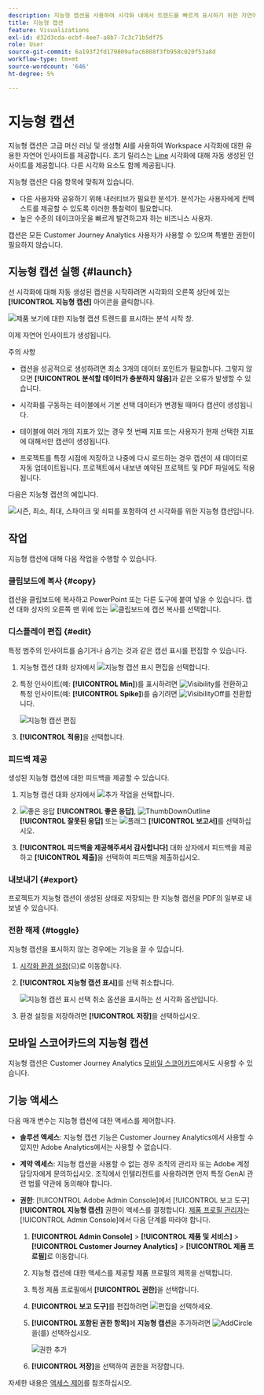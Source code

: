 ```yaml
---
description: 지능형 캡션을 사용하여 시각화 내에서 트렌드를 빠르게 표시하기 위한 자연어 통찰력을 생성합니다.
title: 지능형 캡션
feature: Visualizations
exl-id: d32d3cda-ecbf-4ee7-a8b7-7c3c71b5df75
role: User
source-git-commit: 6a193f2fd179809afac6808f3fb958c020f53a8d
workflow-type: tm+mt
source-wordcount: '646'
ht-degree: 5%

---
```


# 지능형 캡션

지능형 캡션은 고급 머신 러닝 및 생성형 AI를 사용하여 Workspace 시각화에 대한 유용한 자연어 인사이트를 제공합니다. 초기 릴리스는 [Line](line.md) 시각화에 대해 자동 생성된 인사이트를 제공합니다. 다른 시각화 요소도 함께 제공됩니다.

지능형 캡션은 다음 항목에 맞춰져 있습니다.

* 다른 사용자와 공유하기 위해 내러티브가 필요한 분석가. 분석가는 사용자에게 컨텍스트를 제공할 수 있도록 이러한 통찰력이 필요합니다.
* 높은 수준의 테이크아웃을 빠르게 발견하고자 하는 비즈니스 사용자.

캡션은 모든 Customer Journey Analytics 사용자가 사용할 수 있으며 특별한 권한이 필요하지 않습니다.

## 지능형 캡션 실행 {#launch}

선 시각화에 대해 자동 생성된 캡션을 시작하려면 시각화의 오른쪽 상단에 있는 **[!UICONTROL 지능형 캡션]** 아이콘을 클릭합니다.

![제품 보기에 대한 지능형 캡션 트렌드를 표시하는 분석 시작 창. ](assets/intell-caps-1.png)

이제 자연어 인사이트가 생성됩니다.

주의 사항

* 캡션을 성공적으로 생성하려면 최소 3개의 데이터 포인트가 필요합니다. 그렇지 않으면 **[!UICONTROL 분석할 데이터가 충분하지 않음]**&#x200B;과 같은 오류가 발생할 수 있습니다.

* 시각화를 구동하는 테이블에서 기본 선택 데이터가 변경될 때마다 캡션이 생성됩니다.

* 테이블에 여러 개의 지표가 있는 경우 첫 번째 지표 또는 사용자가 현재 선택한 지표에 대해서만 캡션이 생성됩니다.

* 프로젝트를 특정 시점에 저장하고 나중에 다시 로드하는 경우 캡션이 새 데이터로 자동 업데이트됩니다. 프로젝트에서 내보낸 예약된 프로젝트 및 PDF 파일에도 적용됩니다.

다음은 지능형 캡션의 예입니다.

![시즌, 최소, 최대, 스파이크 및 쇠퇴를 포함하여 선 시각화를 위한 지능형 캡션입니다.](assets/captions.png)

## 작업

지능형 캡션에 대해 다음 작업을 수행할 수 있습니다.

### 클립보드에 복사 {#copy}

캡션을 클립보드에 복사하고 PowerPoint 또는 다른 도구에 붙여 넣을 수 있습니다. 캡션 대화 상자의 오른쪽 맨 위에 있는 ![클립보드에 캡션 복사](/help/assets/icons/Copy.svg)를 선택합니다.

### 디스플레이 편집 {#edit}

특정 범주의 인사이트를 숨기거나 숨기는 것과 같은 캡션 표시를 편집할 수 있습니다.

1. 지능형 캡션 대화 상자에서 ![지능형 캡션 표시 편집](/help/assets/icons/EditInLight.svg)을 선택합니다.

1. 특정 인사이트(예: **[!UICONTROL Min]**)를 표시하려면 ![Visibility](/help/assets/icons/Visibility.svg)를 전환하고 특정 인사이트(예: **[!UICONTROL Spike]**)를 숨기려면 ![VisibilityOff](/help/assets/icons/VisibilityOff.svg)를 전환합니다.

   ![지능형 캡션 편집](assets/edit-intelligent-captions.png)

1. **[!UICONTROL 적용]**&#x200B;을 선택합니다.


### 피드백 제공

생성된 지능형 캡션에 대한 피드백을 제공할 수 있습니다.

1. 지능형 캡션 대화 상자에서 ![추가 작업](/help/assets/icons/More.svg)을 선택합니다.

1. ![좋은 응답](/help/assets/icons/ThumbUpOutline.svg) **[!UICONTROL 좋은 응답]**, ![ThumbDownOutline](/help/assets/icons/ThumbDownOutline.svg) **[!UICONTROL 잘못된 응답]** 또는 ![플래그](/help/assets/icons/Flag.svg) **[!UICONTROL 보고서]**&#x200B;를 선택하십시오.

1. **[!UICONTROL 피드백을 제공해주셔서 감사합니다]** 대화 상자에서 피드백을 제공하고 **[!UICONTROL 제출]**&#x200B;을 선택하여 피드백을 제출하십시오.

### 내보내기 {#export}

프로젝트가 지능형 캡션이 생성된 상태로 저장되는 한 지능형 캡션을 PDF의 일부로 내보낼 수 있습니다.

### 전환 해제 {#toggle}

지능형 캡션을 표시하지 않는 경우에는 기능을 끌 수 있습니다.

1. [시각화 환경 설정](/help/analysis-workspace/user-preferences.md#visualizations-preferences)(으)로 이동합니다.
1. **[!UICONTROL 지능형 캡션 표시]**&#x200B;를 선택 취소합니다.

   ![지능형 캡션 표시 선택 취소 옵션을 표시하는 선 시각화 옵션입니다.](assets/toggle-captions.png)

1. 환경 설정을 저장하려면 **[!UICONTROL 저장]**&#x200B;을 선택하십시오.


## 모바일 스코어카드의 지능형 캡션

지능형 캡션은 Customer Journey Analytics [모바일 스코어카드](https://experienceleague.adobe.com/ko/docs/analytics-platform/using/cja-dashboards/manage-scorecard#captions)에서도 사용할 수 있습니다.

## 기능 액세스

다음 매개 변수는 지능형 캡션에 대한 액세스를 제어합니다.

* **솔루션 액세스**: 지능형 캡션 기능은 Customer Journey Analytics에서 사용할 수 있지만 Adobe Analytics에서는 사용할 수 없습니다.

* **계약 액세스**: 지능형 캡션을 사용할 수 없는 경우 조직의 관리자 또는 Adobe 계정 담당자에게 문의하십시오. 조직에서 인텔리전트를 사용하려면 먼저 특정 GenAI 관련 법률 약관에 동의해야 합니다.

* **권한**: [!UICONTROL Adobe Admin Console]에서 [!UICONTROL 보고 도구] **[!UICONTROL 지능형 캡션]** 권한이 액세스를 결정합니다. [제품 프로필 관리자](https://helpx.adobe.com/enterprise/using/manage-product-profiles.html)는 [!UICONTROL Admin Console]에서 다음 단계를 따라야 합니다.
   1. **[!UICONTROL Admin Console]** > **[!UICONTROL 제품 및 서비스]** > **[!UICONTROL Customer Journey Analytics]** > **[!UICONTROL 제품 프로필]**&#x200B;로 이동합니다.
   1. 지능형 캡션에 대한 액세스를 제공할 제품 프로필의 제목을 선택합니다.
   1. 특정 제품 프로필에서 **[!UICONTROL 권한]**&#x200B;을 선택합니다.
   1. **[!UICONTROL 보고 도구]**&#x200B;를 편집하려면 ![편집](/help/assets/icons/Edit.svg)을 선택하세요.
   1. **[!UICONTROL 포함된 권한 항목]**&#x200B;에 **지능형 캡션**&#x200B;을 추가하려면 ![AddCircle](/help/assets/icons/AddCircle.svg)을(를) 선택하십시오.

      ![권한 추가](./assets/intelligent-captions-permissions.png)

   1. **[!UICONTROL 저장]**&#x200B;을 선택하여 권한을 저장합니다.

자세한 내용은 [액세스 제어](/help/technotes/access-control.md#access-control)를 참조하십시오.
